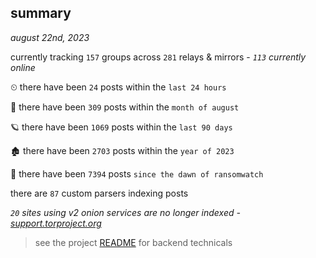 
## summary
_august 22nd, 2023_

currently tracking `157` groups across `281` relays & mirrors - _`113` currently online_

⏲ there have been `24` posts within the `last 24 hours`

🦈 there have been `309` posts within the `month of august`

🪐 there have been `1069` posts within the `last 90 days`

🏚 there have been `2703` posts within the `year of 2023`

🦕 there have been `7394` posts `since the dawn of ransomwatch`

there are `87` custom parsers indexing posts

_`20` sites using v2 onion services are no longer indexed - [support.torproject.org](https://support.torproject.org/onionservices/v2-deprecation/)_

> see the project [README](https://github.com/joshhighet/ransomwatch#ransomwatch--) for backend technicals

